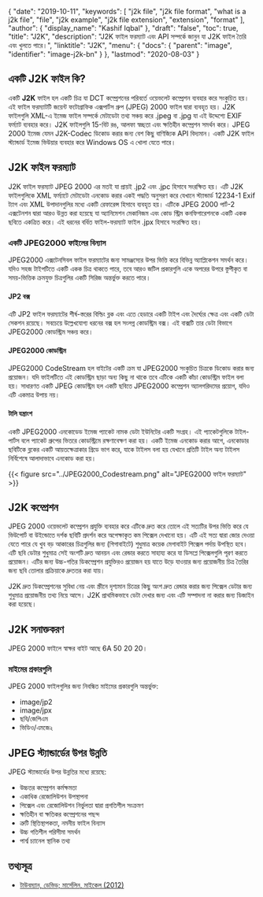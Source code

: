 {
  "date": "2019-10-11",
  "keywords": [
    "j2k file",
    "j2k file format",
    "what is a j2k file",
    "file",
    "j2k example",
    "j2k file extension",
    "extension",
    "format"
  ],
  "author": {
    "display_name": "Kashif Iqbal"
  },
  "draft": "false",
  "toc": true,
  "title": "J2K",
  "description": "J2K ফাইল ফরম্যাট এবং API সম্পর্কে জানুন যা J2K ফাইল তৈরি এবং খুলতে পারে।",
  "linktitle": "J2K",
  "menu": {
    "docs": {
      "parent": "image",
      "identifier": "image-j2k-bn"
    }
  },
  "lastmod": "2020-08-03"
}

## একটি J2K ফাইল কি?

একটি **J2K** ফাইল হল একটি চিত্র যা DCT কম্প্রেশনের পরিবর্তে ওয়েভলেট কম্প্রেশন ব্যবহার করে সংকুচিত হয়। এই ফাইল ফরম্যাটটি জয়েন্ট ফটোগ্রাফিক এক্সপার্টস গ্রুপ (JPEG) 2000 ফাইল দ্বারা ব্যবহৃত হয়। J2K ফাইলগুলি XML-এ ইমেজ ফাইল সম্পর্কে মেটাডেটা তথ্য সঞ্চয় করে .jpeg বা .jpg যা এই উদ্দেশ্যে EXIF ফর্ম্যাট ব্যবহার করে। J2K ফাইলগুলি 15-বিট রঙ, আলফা স্বচ্ছতা এবং ক্ষতিহীন কম্প্রেশন সমর্থন করে। JPEG 2000 ইমেজ যেমন J2K-Codec ডিকোড করার জন্য বেশ কিছু বাণিজ্যিক API বিদ্যমান। একটি J2K ফাইল স্ট্যান্ডার্ড ইমেজ ভিউয়ার ব্যবহার করে Windows OS এ খোলা যেতে পারে।

## J2K ফাইল ফরম্যাট ##

J2K ফাইল ফরম্যাট JPEG 2000 এর মতই যা প্রায়ই .jp2 এবং .jpc হিসাবে সংরক্ষিত হয়। এটি J2K ফাইলগুলিকে XML ফর্ম্যাটে মেটাডেটা এনকোড করার একই পদ্ধতি অনুসরণ করে যেখানে স্ট্যান্ডার্ড 12234-1 Exif ট্যাগ এবং XML উপাদানগুলির মধ্যে একটি রেফারেন্স হিসাবে ব্যবহৃত হয়। এটিকে JPEG 2000 পার্ট-2 এক্সটেনশন দ্বারা আরও উন্নত করা হয়েছে যা অ্যানিমেশন মেকানিজম এবং কোড স্ট্রিম কনফিগারেশনকে একটি একক ছবিতে একত্রিত করে। এই ধরনের বর্ধিত ফাইল-ফরম্যাট ফাইল .jpx হিসাবে সংরক্ষিত হয়।

### একটি JPEG2000 ফাইলের বিন্যাস ###

JPEG2000 এক্সটেনসিবল ফাইল ফরম্যাটের জন্য সামঞ্জস্যের উপর ভিত্তি করে বিভিন্ন অ্যাপ্লিকেশন সমর্থন করে। যদিও সহজ টাইপটিতে একটি একক চিত্র থাকতে পারে, তবে আরও জটিল প্রকারগুলি একে অপরের উপরে স্তুপীকৃত বা সময়-ভিত্তিক ক্রমযুক্ত চিত্রগুলির একটি সিরিজ অন্তর্ভুক্ত করতে পারে।

#### JP2 বক্স ####
এটি JP2 ফাইল ফরম্যাটের শীর্ষ-স্তরের বিল্ডিং ব্লক এবং এতে হেডারে একটি টাইপ এবং দৈর্ঘ্যের ক্ষেত্র এবং একটি ডেটা সেকশন রয়েছে। সবচেয়ে উল্লেখযোগ্য ধরনের বক্স হল সংলগ্ন কোডস্ট্রিম বক্স। এই বাক্সটি তার ডেটা বিভাগে JPEG2000 কোডস্ট্রিম সঞ্চয় করে।

#### JPEG2000 কোডস্ট্রিম ####

JPEG2000 CodeStream হল বাইটের একটি ক্রম যা JPEG2000 সংকুচিত চিত্রকে ডিকোড করার জন্য প্রয়োজন। যদি ফাইলটিতে এই কোডস্ট্রিম ছাড়া অন্য কিছু না থাকে তবে এটিকে একটি কাঁচা কোডস্ট্রিম ফাইল বলা হয়। সাধারণত একটি JPEG কোডস্ট্রিম হল একটি ছবিতে JPEG2000 কম্প্রেশন অ্যালগরিদমের প্রয়োগ, যদিও এটি একমাত্র উপায় নয়।

#### টালি যন্ত্রাংশ ####

একটি JPEG2000 এনকোডেড ইমেজ প্যাকেট নামক ডেটা ইউনিটের একটি সংগ্রহ। এই প্যাকেটগুলিকে টাইল-পার্টস বলে প্যাকেট গ্রুপের ভিতরে কোডস্ট্রিমে রক্ষণাবেক্ষণ করা হয়। একটি ইমেজ এনকোড করার আগে, এনকোডার ছবিটিকে ব্লকের একটি আয়তক্ষেত্রাকার গ্রিডে ভাগ করে, যাকে টাইলস বলা হয় যেখানে প্রতিটি টাইল অন্য টাইলস নির্বিশেষে আলাদাভাবে এনকোড করা হয়।

{{< figure src="../JPEG2000_Codestream.png" alt="JPEG2000 ফাইল ফরম্যাট" >}}

## J2K কম্প্রেশন ##
JPEG 2000 ওয়েভলেট কম্প্রেশন প্রযুক্তি ব্যবহার করে এটিকে দ্রুত করে তোলে এই সত্যটির উপর ভিত্তি করে যে ভিউপোর্ট বা উইন্ডোতে দর্শক ছবিটি প্রদর্শন করে অপেক্ষাকৃত কম পিক্সেল দেখানো হয়। এটি এই সত্য দ্বারা জোর দেওয়া যেতে পারে যে খুব বড় আকারের চিত্রগুলির জন্য (গিগাবাইটে) শুধুমাত্র কয়েক মেগাবাইট পিক্সেল পর্দায় উপস্থিত হবে। এটি ছবি ডেটার শুধুমাত্র সেই অংশটি দ্রুত আনয়ন এবং রেন্ডার করতে সাহায্য করে যা ডিসপ্লে পিক্সেলগুলি পূরণ করতে প্রয়োজন। এটির জন্য উচ্চ-গতির ডিকম্প্রেশন প্রযুক্তিরও প্রয়োজন হয় যাতে উড়ে যাওয়ার জন্য প্রয়োজনীয় চিত্র তৈরির জন্য ছবি তোলার প্রক্রিয়াকে দ্রুততর করা যায়।

J2K দ্রুত ডিকম্প্রেশনের সুবিধা নেয় এবং স্ক্রীনে দৃশ্যমান চিত্রের কিছু অংশ দ্রুত রেন্ডার করার জন্য পিক্সেল ডেটার জন্য শুধুমাত্র প্রয়োজনীয় তথ্য নিয়ে আসে। J2K প্রাথমিকভাবে ডেটা দেখার জন্য এবং এটি সম্পাদনা না করার জন্য ডিজাইন করা হয়েছে।

## J2K সনাক্তকরণ ##
JPEG 2000 ফাইলে স্বাক্ষর বাইট আছে 6A 50 20 20।

### মাইমের প্রকারগুলি ###
JPEG 2000 ফাইলগুলির জন্য নিবন্ধিত মাইমের প্রকারগুলি অন্তর্ভুক্ত:
  * image/jp2
  * image/jpx
  * ছবি/জেপিএম
  * ভিডিও/এমজে২

## JPEG স্ট্যান্ডার্ডের উপর উন্নতি ##
JPEG স্ট্যান্ডার্ডের উপর উন্নতির মধ্যে রয়েছে:
  * উচ্চতর কম্প্রেশন কর্মক্ষমতা
  * একাধিক রেজোলিউশন উপস্থাপনা
  * পিক্সেল এবং রেজোলিউশন নির্ভুলতা দ্বারা প্রগতিশীল সংক্রমণ
  * ক্ষতিহীন বা ক্ষতিকর কম্প্রেশনের পছন্দ
  * ত্রুটি স্থিতিস্থাপকতা, নমনীয় ফাইল বিন্যাস
  * উচ্চ গতিশীল পরিসীমা সমর্থন
  * পার্শ্ব চ্যানেল স্থানিক তথ্য

## তথ্যসূত্র ##
  * [টাউবম্যান, ডেভিড; মার্সেলিন, মাইকেল (2012)](https://books.google.com/books?id=y7HeBwAAQBAJ&pg=PA402)


